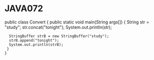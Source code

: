 # JAVA072


public class Convert {
	 public static void main(String args[])
	 {
	  String str = "study";
	  str.concat("tonight");
	  System.out.println(str);  

	  StringBuffer strB = new StringBuffer("study");
	  strB.append("tonight");
	  System.out.println(strB);
	 }
	}

